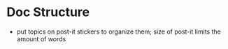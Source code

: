 Doc Structure
=============

- put topics on post-it stickers to organize them; size of post-it limits the
  amount of words